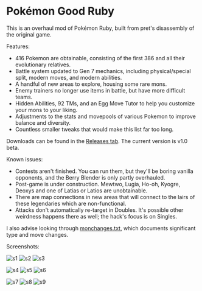 # Pokémon Good Ruby

This is an overhaul mod of Pokémon Ruby, built from pret's disassembly of the original game.

Features:

* 416 Pokemon are obtainable, consisting of the first 386 and all their evolutionary relatives.
* Battle system updated to Gen 7 mechanics, including physical/special split, modern moves, and modern abilities.
* A handful of new areas to explore, housing some rare mons.
* Enemy trainers no longer use items in battle, but have more difficult teams.
* Hidden Abilities, 92 TMs, and an Egg Move Tutor to help you customize your mons to your liking.
* Adjustments to the stats and movepools of various Pokemon to improve balance and diversity.
* Countless smaller tweaks that would make this list far too long.

Downloads can be found in the [Releases tab](https://github.com/Doesnty/goodruby/releases). The current version is v1.0 beta.

Known issues:
 * Contests aren't finished. You can run them, but they'll be boring vanilla opponents, and the Berry Blender is only partly overhauled.
 * Post-game is under construction. Mewtwo, Lugia, Ho-oh, Kyogre, Deoxys and one of Latias or Latios are unobtainable.
 * There are map connections in new areas that will connect to the lairs of these legendaries which are non-functional.
 * Attacks don't automatically re-target in Doubles. It's possible other weirdness happens there as well; the hack's focus is on Singles.

I also advise looking through [monchanges.txt](https://github.com/Doesnty/goodruby/blob/master/notes/monchanges.txt), which documents significant type and move changes.

Screenshots:

![s1](screenshots/tmshop.png)
![s2](screenshots/dewfordmart2.png)
![s3](screenshots/moltres.png)

![s4](screenshots/sylveon.png)
![s5](screenshots/battle.png)
![s6](screenshots/passho.png)

![s7](screenshots/status.png)
![s8](screenshots/moves.png)
![s9](screenshots/uturn.png)
